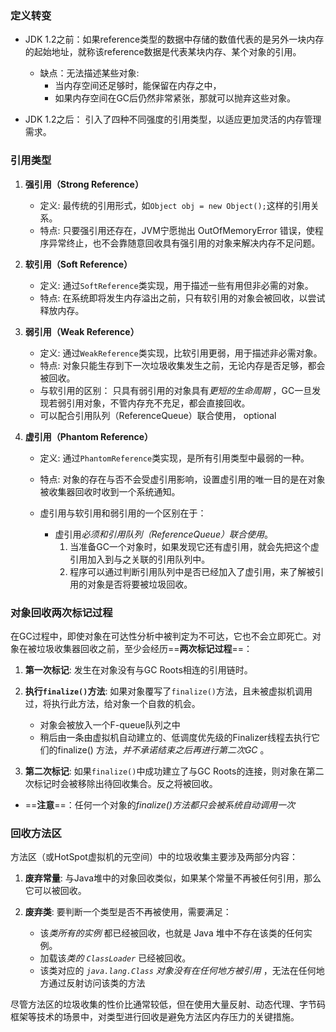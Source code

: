 
### 定义转变

- JDK 1.2之前：如果reference类型的数据中存储的数值代表的是另外一块内存的起始地址，就称该reference数据是代表某块内存、某个对象的引用。
	- 缺点：无法描述某些对象:
		- 当内存空间还足够时，能保留在内存之中，
		- 如果内存空间在GC后仍然非常紧张，那就可以抛弃这些对象。

- JDK 1.2之后： 引入了四种不同强度的引用类型，以适应更加灵活的内存管理需求。

### 引用类型

1. **强引用（Strong Reference）**
    
    - 定义: 最传统的引用形式，如`Object obj = new Object();`这样的引用关系。
    - 特点: 只要强引用还存在，JVM宁愿抛出 OutOfMemoryError 错误，使程序异常终止，也不会靠随意回收具有强引用的对象来解决内存不足问题。

1. **软引用（Soft Reference）**
    
    - 定义: 通过`SoftReference`类实现，用于描述一些有用但非必需的对象。
    - 特点: 在系统即将发生内存溢出之前，只有软引用的对象会被回收，以尝试释放内存。

1. **弱引用（Weak Reference）**
    
    - 定义: 通过`WeakReference`类实现，比软引用更弱，用于描述非必需对象。
    - 特点: 对象只能生存到下一次垃圾收集发生之前，无论内存是否足够，都会被回收。
    - 与软引用的区别： 只具有弱引用的对象具有*更短的生命周期* ，GC一旦发现若弱引用对象，不管内存充不充足，都会直接回收。
    - 可以配合引用队列（ReferenceQueue）联合使用， optional

1. **虚引用（Phantom Reference）**
    
    - 定义: 通过`PhantomReference`类实现，是所有引用类型中最弱的一种。
    - 特点: 对象的存在与否不会受虚引用影响，设置虚引用的唯一目的是在对象被收集器回收时收到一个系统通知。

    - 虚引用与软引用和弱引用的一个区别在于：
	    - 虚引用*必须和引用队列（ReferenceQueue）联合使用*。
		    1. 当准备GC一个对象时，如果发现它还有虚引用，就会先把这个虚引用加入到与之关联的引用队列中。
		    2. 程序可以通过判断引用队列中是否已经加入了虚引用，来了解被引用的对象是否将要被垃圾回收。


### 对象回收两次标记过程

在GC过程中，即使对象在可达性分析中被判定为不可达，它也不会立即死亡。对象在被垃圾收集器回收之前，至少会经历==**两次标记过程**==：

1. **第一次标记**: 发生在对象没有与GC Roots相连的引用链时。

2. **执行`finalize()`方法**: 如果对象覆写了`finalize()`方法，且未被虚拟机调用过，将执行此方法，给对象一个自救的机会。
	- 对象会被放入一个F-queue队列之中
	- 稍后由一条由虚拟机自动建立的、低调度优先级的Finalizer线程去执行它们的finalize() 方法，*并不承诺结束之后再进行第二次GC* 。

3. **第二次标记**: 如果`finalize()`中成功建立了与GC Roots的连接，则对象在第二次标记时会被移除出待回收集合。反之将被回收。

- ==**注意**==：任何一个对象的*finalize()方法都只会被系统自动调用一次*

### 回收方法区

方法区（或HotSpot虚拟机的元空间）中的垃圾收集主要涉及两部分内容：

1. **废弃常量**: 与Java堆中的对象回收类似，如果某个常量不再被任何引用，那么它可以被回收。
2. **废弃类**: 要判断一个类型是否不再被使用，需要满足：

	- 该*类所有的实例* 都已经被回收，也就是 Java 堆中不存在该类的任何实例。
	- 加载该*类的 `ClassLoader`* 已经被回收。
	- 该类对应的 *`java.lang.Class` 对象没有在任何地方被引用* ，无法在任何地方通过反射访问该类的方法



尽管方法区的垃圾收集的性价比通常较低，但在使用大量反射、动态代理、字节码框架等技术的场景中，对类型进行回收是避免方法区内存压力的关键措施。
